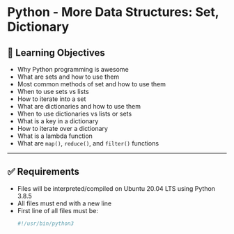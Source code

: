 # Python - More Data Structures: Set, Dictionary

## 🎯 Learning Objectives

- Why Python programming is awesome
- What are sets and how to use them
- Most common methods of set and how to use them
- When to use sets vs lists
- How to iterate into a set
- What are dictionaries and how to use them
- When to use dictionaries vs lists or sets
- What is a key in a dictionary
- How to iterate over a dictionary
- What is a lambda function
- What are `map()`, `reduce()`, and `filter()` functions

---

## ✅ Requirements

- Files will be interpreted/compiled on Ubuntu 20.04 LTS using Python 3.8.5
- All files must end with a new line
- First line of all files must be:
    ```python
    #!/usr/bin/python3
    ```

